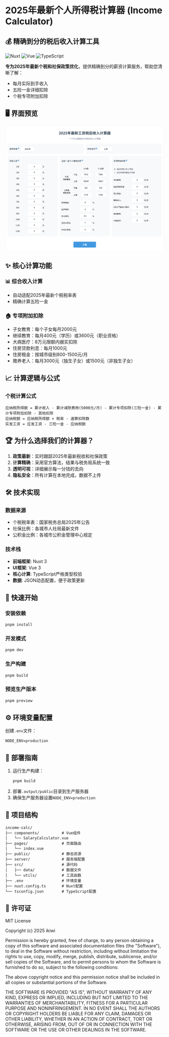 # 2025年最新个人所得税计算器 (Income Calculator)

## 💰 精确到分的税后收入计算工具

![Nuxt](https://img.shields.io/badge/Nuxt-3.17.3-00DC82?logo=nuxt.js)
![Vue](https://img.shields.io/badge/Vue-3.5.14-4FC08D?logo=vuedotjs)
![TypeScript](https://img.shields.io/badge/TypeScript-5.6.3-3178C6?logo=typescript)

**专为2025年最新个税和社保政策优化**，提供精确到分的薪资计算服务，帮助您清晰了解：
- 每月实际到手收入
- 五险一金详细扣除
- 个税专项附加扣除

## 🖥️ 界面预览
![工资计算器界面](./img/screenshot.png)

## ✨ 核心计算功能

### 📊 综合收入计算
- 自动适配2025年最新个税税率表
- 精确计算五险一金

### 🏠 专项附加扣除
- 子女教育：每个子女每月2000元
- 继续教育：每月400元（学历）或3600元（职业资格）
- 大病医疗：8万元限额内据实扣除
- 住房贷款利息：每月1000元
- 住房租金：按城市级别800-1500元/月
- 赡养老人：每月3000元（独生子女）或1500元（非独生子女）


## 📈 计算逻辑与公式

### 个税计算公式
```
应纳税所得额 = 累计收入 - 累计减除费用(5000元/月) - 累计专项扣除(三险一金) - 累计专项附加扣除 - 其他扣除
应纳税额 = 应纳税所得额 × 税率 - 速算扣除数
实发工资 = 应发工资 - 三险一金 - 应纳税额
```

## 🏆 为什么选择我们的计算器？

1. **政策最新**：实时跟踪2025年最新税收和社保政策
2. **计算精确**：采用官方算法，结果与税务局系统一致
4. **透明可视**：详细展示每一分钱的去向
5. **隐私安全**：所有计算在本地完成，数据不上传

## 🛠️ 技术实现

### 数据来源
- 个税税率表：国家税务总局2025年公告
- 社保比例：各城市人社局最新文件
- 公积金比例：各城市公积金管理中心规定

### 技术栈
- **前端框架**: Nuxt 3
- **UI框架**: Vue 3
- **核心计算**: TypeScript严格类型校验
- **数据**: JSON动态配置，便于政策更新

## 🚀 快速开始

### 安装依赖

```bash
pnpm install
```

### 开发模式

```bash
pnpm dev
```

### 生产构建

```bash
pnpm build
```

### 预览生产版本

```bash
pnpm preview
```

## ⚙️ 环境变量配置

创建`.env`文件：

```env
NODE_ENV=production
```

## 🚢 部署指南

1. 运行生产构建：
   ```bash
   pnpm build
   ```
2. 部署`.output/public`目录到生产服务器
3. 确保生产服务器设置`NODE_ENV=production`

## 📄 项目结构

```
income-calc/
├── components/          # Vue组件
│   └── SalaryCalculator.vue
├── pages/               # 页面路由
│   └── index.vue
├── public/              # 静态资源
├── server/              # 服务端配置
├── src/                 # 源代码
│   ├── data/            # 数据文件
│   └── utils/           # 工具函数
├── .env                 # 环境变量
├── nuxt.config.ts       # Nuxt配置
└── tsconfig.json        # TypeScript配置
```

## 📜 许可证

MIT License

Copyright (c) 2025 ikiwi

Permission is hereby granted, free of charge, to any person obtaining a copy
of this software and associated documentation files (the "Software"), to deal
in the Software without restriction, including without limitation the rights
to use, copy, modify, merge, publish, distribute, sublicense, and/or sell
copies of the Software, and to permit persons to whom the Software is
furnished to do so, subject to the following conditions:

The above copyright notice and this permission notice shall be included in all
copies or substantial portions of the Software.

THE SOFTWARE IS PROVIDED "AS IS", WITHOUT WARRANTY OF ANY KIND, EXPRESS OR
IMPLIED, INCLUDING BUT NOT LIMITED TO THE WARRANTIES OF MERCHANTABILITY,
FITNESS FOR A PARTICULAR PURPOSE AND NONINFRINGEMENT. IN NO EVENT SHALL THE
AUTHORS OR COPYRIGHT HOLDERS BE LIABLE FOR ANY CLAIM, DAMAGES OR OTHER
LIABILITY, WHETHER IN AN ACTION OF CONTRACT, TORT OR OTHERWISE, ARISING FROM,
OUT OF OR IN CONNECTION WITH THE SOFTWARE OR THE USE OR OTHER DEALINGS IN THE
SOFTWARE.
